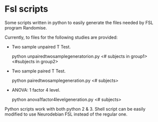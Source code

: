 # Fsl scripts
Some scripts written in python to easily generate the files needed by FSL program Randomise.

Currently, to files for the following studies are provided:
- Two sample unpaired T Test. 

    python unpairedtwosamplegeneratorion.py <\# subjects in group1> <\#subjects in group2>
- Two sample paired T Test.

    python pairedtwosamplegeneration.py <\# subjects>
- ANOVA: 1 factor 4 level.

    python anova1factor4levelgeneration.py <\# subjects>

Python scripts work with both python 2 & 3. Shell script can be easily modified to use Neurodebian FSL instead of the regular one.
